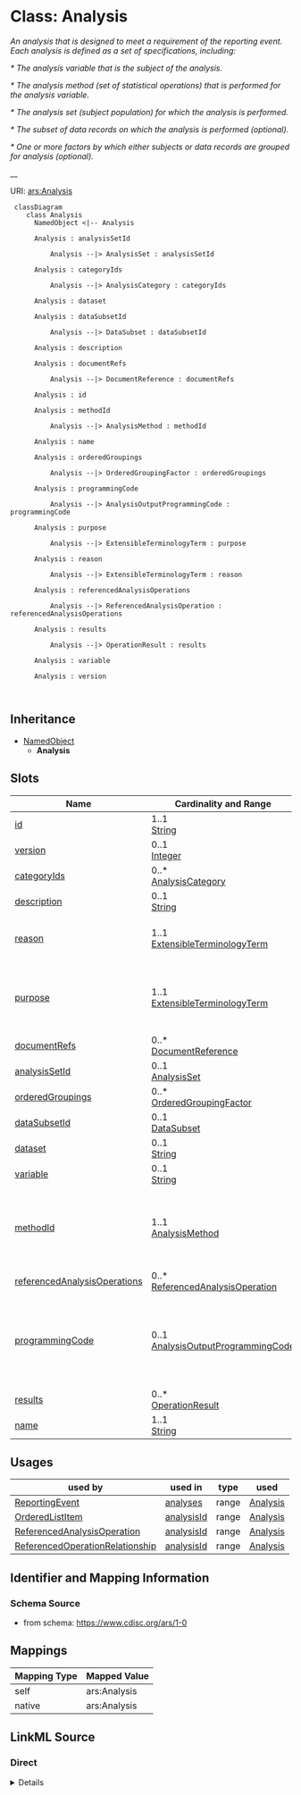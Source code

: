 # Class: Analysis


_An analysis that is designed to meet a requirement of the reporting event. Each analysis is defined as a set of specifications, including:_

_* The analysis variable that is the subject of the analysis._

_* The analysis method (set of statistical operations) that is performed for the analysis variable._

_* The analysis set (subject population) for which the analysis is performed._

_* The subset of data records on which the analysis is performed (optional)._

_* One or more factors by which either subjects or data records are grouped for analysis (optional)._

__





URI: [ars:Analysis](https://www.cdisc.org/ars/1-0/Analysis)



```mermaid
 classDiagram
    class Analysis
      NamedObject <|-- Analysis
      
      Analysis : analysisSetId
        
          Analysis --|> AnalysisSet : analysisSetId
        
      Analysis : categoryIds
        
          Analysis --|> AnalysisCategory : categoryIds
        
      Analysis : dataset
        
      Analysis : dataSubsetId
        
          Analysis --|> DataSubset : dataSubsetId
        
      Analysis : description
        
      Analysis : documentRefs
        
          Analysis --|> DocumentReference : documentRefs
        
      Analysis : id
        
      Analysis : methodId
        
          Analysis --|> AnalysisMethod : methodId
        
      Analysis : name
        
      Analysis : orderedGroupings
        
          Analysis --|> OrderedGroupingFactor : orderedGroupings
        
      Analysis : programmingCode
        
          Analysis --|> AnalysisOutputProgrammingCode : programmingCode
        
      Analysis : purpose
        
          Analysis --|> ExtensibleTerminologyTerm : purpose
        
      Analysis : reason
        
          Analysis --|> ExtensibleTerminologyTerm : reason
        
      Analysis : referencedAnalysisOperations
        
          Analysis --|> ReferencedAnalysisOperation : referencedAnalysisOperations
        
      Analysis : results
        
          Analysis --|> OperationResult : results
        
      Analysis : variable
        
      Analysis : version
        
      
```





## Inheritance
* [NamedObject](NamedObject.md)
    * **Analysis**



## Slots

| Name | Cardinality and Range | Description | Inheritance |
| ---  | --- | --- | --- |
| [id](id.md) | 1..1 <br/> [String](String.md) |  | direct |
| [version](version.md) | 0..1 <br/> [Integer](Integer.md) |  | direct |
| [categoryIds](categoryIds.md) | 0..* <br/> [AnalysisCategory](AnalysisCategory.md) |  | direct |
| [description](description.md) | 0..1 <br/> [String](String.md) |  | direct |
| [reason](reason.md) | 1..1 <br/> [ExtensibleTerminologyTerm](ExtensibleTerminologyTerm.md) | The rationale for performing this analysis | direct |
| [purpose](purpose.md) | 1..1 <br/> [ExtensibleTerminologyTerm](ExtensibleTerminologyTerm.md) | The purpose of the analysis within the body of evidence (e | direct |
| [documentRefs](documentRefs.md) | 0..* <br/> [DocumentReference](DocumentReference.md) |  | direct |
| [analysisSetId](analysisSetId.md) | 0..1 <br/> [AnalysisSet](AnalysisSet.md) |  | direct |
| [orderedGroupings](orderedGroupings.md) | 0..* <br/> [OrderedGroupingFactor](OrderedGroupingFactor.md) |  | direct |
| [dataSubsetId](dataSubsetId.md) | 0..1 <br/> [DataSubset](DataSubset.md) |  | direct |
| [dataset](dataset.md) | 0..1 <br/> [String](String.md) |  | direct |
| [variable](variable.md) | 0..1 <br/> [String](String.md) |  | direct |
| [methodId](methodId.md) | 1..1 <br/> [AnalysisMethod](AnalysisMethod.md) | A reference to the set of one or more statistical operations performed for th... | direct |
| [referencedAnalysisOperations](referencedAnalysisOperations.md) | 0..* <br/> [ReferencedAnalysisOperation](ReferencedAnalysisOperation.md) |  | direct |
| [programmingCode](programmingCode.md) | 0..1 <br/> [AnalysisOutputProgrammingCode](AnalysisOutputProgrammingCode.md) | Programming statements and/or a reference to the program used to perform the ... | direct |
| [results](results.md) | 0..* <br/> [OperationResult](OperationResult.md) |  | direct |
| [name](name.md) | 1..1 <br/> [String](String.md) |  | [NamedObject](NamedObject.md) |





## Usages

| used by | used in | type | used |
| ---  | --- | --- | --- |
| [ReportingEvent](ReportingEvent.md) | [analyses](analyses.md) | range | [Analysis](Analysis.md) |
| [OrderedListItem](OrderedListItem.md) | [analysisId](analysisId.md) | range | [Analysis](Analysis.md) |
| [ReferencedAnalysisOperation](ReferencedAnalysisOperation.md) | [analysisId](analysisId.md) | range | [Analysis](Analysis.md) |
| [ReferencedOperationRelationship](ReferencedOperationRelationship.md) | [analysisId](analysisId.md) | range | [Analysis](Analysis.md) |






## Identifier and Mapping Information







### Schema Source


* from schema: https://www.cdisc.org/ars/1-0





## Mappings

| Mapping Type | Mapped Value |
| ---  | ---  |
| self | ars:Analysis |
| native | ars:Analysis |





## LinkML Source

<!-- TODO: investigate https://stackoverflow.com/questions/37606292/how-to-create-tabbed-code-blocks-in-mkdocs-or-sphinx -->

### Direct

<details>
```yaml
name: Analysis
description: 'An analysis that is designed to meet a requirement of the reporting
  event. Each analysis is defined as a set of specifications, including:

  * The analysis variable that is the subject of the analysis.

  * The analysis method (set of statistical operations) that is performed for the
  analysis variable.

  * The analysis set (subject population) for which the analysis is performed.

  * The subset of data records on which the analysis is performed (optional).

  * One or more factors by which either subjects or data records are grouped for analysis
  (optional).

  '
from_schema: https://www.cdisc.org/ars/1-0
rank: 1000
is_a: NamedObject
slots:
- id
- version
- categoryIds
- description
- reason
- purpose
- documentRefs
- analysisSetId
- orderedGroupings
- dataSubsetId
- dataset
- variable
- methodId
- referencedAnalysisOperations
- programmingCode
- results
slot_usage:
  programmingCode:
    name: programmingCode
    description: Programming statements and/or a reference to the program used to
      perform the specific analysis.
    domain_of:
    - Analysis
    - Output

```
</details>

### Induced

<details>
```yaml
name: Analysis
description: 'An analysis that is designed to meet a requirement of the reporting
  event. Each analysis is defined as a set of specifications, including:

  * The analysis variable that is the subject of the analysis.

  * The analysis method (set of statistical operations) that is performed for the
  analysis variable.

  * The analysis set (subject population) for which the analysis is performed.

  * The subset of data records on which the analysis is performed (optional).

  * One or more factors by which either subjects or data records are grouped for analysis
  (optional).

  '
from_schema: https://www.cdisc.org/ars/1-0
rank: 1000
is_a: NamedObject
slot_usage:
  programmingCode:
    name: programmingCode
    description: Programming statements and/or a reference to the program used to
      perform the specific analysis.
    domain_of:
    - Analysis
    - Output
attributes:
  id:
    name: id
    from_schema: https://www.cdisc.org/ars/1-0
    rank: 1000
    identifier: true
    alias: id
    owner: Analysis
    domain_of:
    - ReportingEvent
    - AnalysisCategorization
    - AnalysisCategory
    - Analysis
    - AnalysisMethod
    - Operation
    - ReferencedOperationRelationship
    - Output
    - OutputDisplay
    - DisplaySubSection
    - AnalysisSet
    - GroupingFactor
    - Group
    - DataSubset
    - ReferenceDocument
    - TerminologyExtension
    - SponsorTerm
    range: string
    required: true
  version:
    name: version
    from_schema: https://www.cdisc.org/ars/1-0
    rank: 1000
    alias: version
    owner: Analysis
    domain_of:
    - ReportingEvent
    - Analysis
    - Output
    - OutputDisplay
    range: integer
  categoryIds:
    name: categoryIds
    from_schema: https://www.cdisc.org/ars/1-0
    rank: 1000
    multivalued: true
    alias: categoryIds
    owner: Analysis
    domain_of:
    - Analysis
    - Output
    range: AnalysisCategory
    required: false
    inlined: false
  description:
    name: description
    from_schema: https://www.cdisc.org/ars/1-0
    rank: 1000
    alias: description
    owner: Analysis
    domain_of:
    - Analysis
    - AnalysisMethod
    - ReferencedOperationRelationship
    - CodeParameter
    - SponsorTerm
    range: string
  reason:
    name: reason
    description: The rationale for performing this analysis. It indicates when the
      analysis was planned.
    from_schema: https://www.cdisc.org/ars/1-0
    rank: 1000
    alias: reason
    owner: Analysis
    domain_of:
    - Analysis
    range: ExtensibleTerminologyTerm
    required: true
    any_of:
    - range: AnalysisReason
    - range: SponsorAnalysisReason
  purpose:
    name: purpose
    description: The purpose of the analysis within the body of evidence (e.g., section
      in the clinical study report).
    from_schema: https://www.cdisc.org/ars/1-0
    rank: 1000
    alias: purpose
    owner: Analysis
    domain_of:
    - Analysis
    range: ExtensibleTerminologyTerm
    required: true
    any_of:
    - range: AnalysisPurpose
    - range: SponsorAnalysisPurpose
  documentRefs:
    name: documentRefs
    from_schema: https://www.cdisc.org/ars/1-0
    rank: 1000
    multivalued: true
    alias: documentRefs
    owner: Analysis
    domain_of:
    - Analysis
    - AnalysisMethod
    - Output
    range: DocumentReference
    inlined: true
    inlined_as_list: true
  analysisSetId:
    name: analysisSetId
    from_schema: https://www.cdisc.org/ars/1-0
    rank: 1000
    multivalued: false
    alias: analysisSetId
    owner: Analysis
    domain_of:
    - Analysis
    range: AnalysisSet
    inlined: false
  orderedGroupings:
    name: orderedGroupings
    from_schema: https://www.cdisc.org/ars/1-0
    rank: 1000
    multivalued: true
    list_elements_ordered: true
    alias: orderedGroupings
    owner: Analysis
    domain_of:
    - Analysis
    range: OrderedGroupingFactor
    inlined: true
    inlined_as_list: true
  dataSubsetId:
    name: dataSubsetId
    from_schema: https://www.cdisc.org/ars/1-0
    rank: 1000
    alias: dataSubsetId
    owner: Analysis
    domain_of:
    - Analysis
    range: DataSubset
    inlined: false
  dataset:
    name: dataset
    from_schema: https://www.cdisc.org/ars/1-0
    rank: 1000
    alias: dataset
    owner: Analysis
    domain_of:
    - Analysis
    - WhereClauseCondition
    range: string
  variable:
    name: variable
    from_schema: https://www.cdisc.org/ars/1-0
    rank: 1000
    alias: variable
    owner: Analysis
    domain_of:
    - Analysis
    - WhereClauseCondition
    range: string
  methodId:
    name: methodId
    description: A reference to the set of one or more statistical operations performed
      for the analysis.
    from_schema: https://www.cdisc.org/ars/1-0
    rank: 1000
    alias: methodId
    owner: Analysis
    domain_of:
    - Analysis
    range: AnalysisMethod
    required: true
    inlined: false
  referencedAnalysisOperations:
    name: referencedAnalysisOperations
    from_schema: https://www.cdisc.org/ars/1-0
    rank: 1000
    multivalued: true
    alias: referencedAnalysisOperations
    owner: Analysis
    domain_of:
    - Analysis
    range: ReferencedAnalysisOperation
    inlined: true
    inlined_as_list: true
  programmingCode:
    name: programmingCode
    description: Programming statements and/or a reference to the program used to
      perform the specific analysis.
    from_schema: https://www.cdisc.org/ars/1-0
    rank: 1000
    alias: programmingCode
    owner: Analysis
    domain_of:
    - Analysis
    - Output
    range: AnalysisOutputProgrammingCode
  results:
    name: results
    from_schema: https://www.cdisc.org/ars/1-0
    rank: 1000
    multivalued: true
    alias: results
    owner: Analysis
    domain_of:
    - Analysis
    range: OperationResult
    inlined: true
    inlined_as_list: true
  name:
    name: name
    from_schema: https://www.cdisc.org/ars/1-0
    rank: 1000
    alias: name
    owner: Analysis
    domain_of:
    - NamedObject
    range: string
    required: true

```
</details>